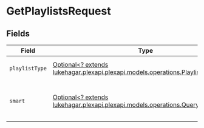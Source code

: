 # GetPlaylistsRequest


## Fields

| Field                                                                                                                         | Type                                                                                                                          | Required                                                                                                                      | Description                                                                                                                   |
| ----------------------------------------------------------------------------------------------------------------------------- | ----------------------------------------------------------------------------------------------------------------------------- | ----------------------------------------------------------------------------------------------------------------------------- | ----------------------------------------------------------------------------------------------------------------------------- |
| `playlistType`                                                                                                                | [Optional<? extends lukehagar.plexapi.plexapi.models.operations.PlaylistType>](../../models/operations/PlaylistType.md)       | :heavy_minus_sign:                                                                                                            | limit to a type of playlist.                                                                                                  |
| `smart`                                                                                                                       | [Optional<? extends lukehagar.plexapi.plexapi.models.operations.QueryParamSmart>](../../models/operations/QueryParamSmart.md) | :heavy_minus_sign:                                                                                                            | type of playlists to return (default is all).                                                                                 |